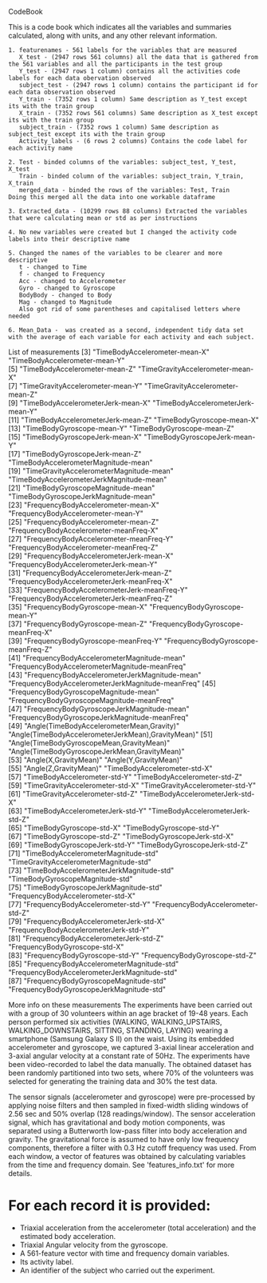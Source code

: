 CodeBook

This is a code book which indicates all the variables and summaries calculated, along with units, and any other relevant information.

	1. featurenames - 561 labels for the variables that are measured
	   X_test - (2947 rows 561 columns) all the data that is gathered from the 561 variables and all the participants in the test group
	   Y_test - (2947 rows 1 column) contains all the activities code labels for each data obervation observed
	   subject_test - (2947 rows 1 column) contains the participant id for each data observation observed 
	   Y_train - (7352 rows 1 column) Same description as Y_test except its with the train group
	   X_train - (7352 rows 561 columns) Same description as X_test except its with the train group
	   subject_train - (7352 rows 1 column) Same description as subject_test except its with the train group
	   Activity_labels - (6 rows 2 columns) Contains the code label for each activity name

	2. Test - binded columns of the variables: subject_test, Y_test, X_test
	   Train - binded column of the variables: subject_train, Y_train, X_train
	   merged_data - binded the rows of the variables: Test, Train
	Doing this merged all the data into one workable dataframe

	3. Extracted_data - (10299 rows 88 columns) Extracted the variables that were calculating mean or std as per instructions 

	4. No new variables were created but I changed the activity code labels into their descriptive name

	5. Changed the names of the variables to be clearer and more descriptive 
	   t - changed to Time 
	   f - changed to Frequency 
	   Acc - changed to Accelerometer
	   Gyro - changed to Gyroscope
	   BodyBody - changed to Body
	   Mag - changed to Magnitude 
	   Also got rid of some parentheses and capitalised letters where needed

	6. Mean_Data -  was created as a second, independent tidy data set with the average of each variable for each activity and each subject.

List of measurements 
[3] "TimeBodyAccelerometer-mean-X"                      "TimeBodyAccelerometer-mean-Y"                     
 [5] "TimeBodyAccelerometer-mean-Z"                      "TimeGravityAccelerometer-mean-X"                  
 [7] "TimeGravityAccelerometer-mean-Y"                   "TimeGravityAccelerometer-mean-Z"                  
 [9] "TimeBodyAccelerometerJerk-mean-X"                  "TimeBodyAccelerometerJerk-mean-Y"                 
[11] "TimeBodyAccelerometerJerk-mean-Z"                  "TimeBodyGyroscope-mean-X"                         
[13] "TimeBodyGyroscope-mean-Y"                          "TimeBodyGyroscope-mean-Z"                         
[15] "TimeBodyGyroscopeJerk-mean-X"                      "TimeBodyGyroscopeJerk-mean-Y"                     
[17] "TimeBodyGyroscopeJerk-mean-Z"                      "TimeBodyAccelerometerMagnitude-mean"              
[19] "TimeGravityAccelerometerMagnitude-mean"            "TimeBodyAccelerometerJerkMagnitude-mean"          
[21] "TimeBodyGyroscopeMagnitude-mean"                   "TimeBodyGyroscopeJerkMagnitude-mean"              
[23] "FrequencyBodyAccelerometer-mean-X"                 "FrequencyBodyAccelerometer-mean-Y"                
[25] "FrequencyBodyAccelerometer-mean-Z"                 "FrequencyBodyAccelerometer-meanFreq-X"            
[27] "FrequencyBodyAccelerometer-meanFreq-Y"             "FrequencyBodyAccelerometer-meanFreq-Z"            
[29] "FrequencyBodyAccelerometerJerk-mean-X"             "FrequencyBodyAccelerometerJerk-mean-Y"            
[31] "FrequencyBodyAccelerometerJerk-mean-Z"             "FrequencyBodyAccelerometerJerk-meanFreq-X"        
[33] "FrequencyBodyAccelerometerJerk-meanFreq-Y"         "FrequencyBodyAccelerometerJerk-meanFreq-Z"        
[35] "FrequencyBodyGyroscope-mean-X"                     "FrequencyBodyGyroscope-mean-Y"                    
[37] "FrequencyBodyGyroscope-mean-Z"                     "FrequencyBodyGyroscope-meanFreq-X"                
[39] "FrequencyBodyGyroscope-meanFreq-Y"                 "FrequencyBodyGyroscope-meanFreq-Z"                
[41] "FrequencyBodyAccelerometerMagnitude-mean"          "FrequencyBodyAccelerometerMagnitude-meanFreq"     
[43] "FrequencyBodyAccelerometerJerkMagnitude-mean"      "FrequencyBodyAccelerometerJerkMagnitude-meanFreq" 
[45] "FrequencyBodyGyroscopeMagnitude-mean"              "FrequencyBodyGyroscopeMagnitude-meanFreq"         
[47] "FrequencyBodyGyroscopeJerkMagnitude-mean"          "FrequencyBodyGyroscopeJerkMagnitude-meanFreq"     
[49] "Angle(TimeBodyAccelerometerMean,Gravity)"          "Angle(TimeBodyAccelerometerJerkMean),GravityMean)"
[51] "Angle(TimeBodyGyroscopeMean,GravityMean)"          "Angle(TimeBodyGyroscopeJerkMean,GravityMean)"     
[53] "Angle(X,GravityMean)"                              "Angle(Y,GravityMean)"                             
[55] "Angle(Z,GravityMean)"                              "TimeBodyAccelerometer-std-X"                      
[57] "TimeBodyAccelerometer-std-Y"                       "TimeBodyAccelerometer-std-Z"                      
[59] "TimeGravityAccelerometer-std-X"                    "TimeGravityAccelerometer-std-Y"                   
[61] "TimeGravityAccelerometer-std-Z"                    "TimeBodyAccelerometerJerk-std-X"                  
[63] "TimeBodyAccelerometerJerk-std-Y"                   "TimeBodyAccelerometerJerk-std-Z"                  
[65] "TimeBodyGyroscope-std-X"                           "TimeBodyGyroscope-std-Y"                          
[67] "TimeBodyGyroscope-std-Z"                           "TimeBodyGyroscopeJerk-std-X"                      
[69] "TimeBodyGyroscopeJerk-std-Y"                       "TimeBodyGyroscopeJerk-std-Z"                      
[71] "TimeBodyAccelerometerMagnitude-std"                "TimeGravityAccelerometerMagnitude-std"            
[73] "TimeBodyAccelerometerJerkMagnitude-std"            "TimeBodyGyroscopeMagnitude-std"                   
[75] "TimeBodyGyroscopeJerkMagnitude-std"                "FrequencyBodyAccelerometer-std-X"                 
[77] "FrequencyBodyAccelerometer-std-Y"                  "FrequencyBodyAccelerometer-std-Z"                 
[79] "FrequencyBodyAccelerometerJerk-std-X"              "FrequencyBodyAccelerometerJerk-std-Y"             
[81] "FrequencyBodyAccelerometerJerk-std-Z"              "FrequencyBodyGyroscope-std-X"                     
[83] "FrequencyBodyGyroscope-std-Y"                      "FrequencyBodyGyroscope-std-Z"                     
[85] "FrequencyBodyAccelerometerMagnitude-std"           "FrequencyBodyAccelerometerJerkMagnitude-std"      
[87] "FrequencyBodyGyroscopeMagnitude-std"               "FrequencyBodyGyroscopeJerkMagnitude-std"  

More info on these measurements
The experiments have been carried out with a group of 30 volunteers within an age bracket of 19-48 years. Each person performed six activities (WALKING, WALKING_UPSTAIRS, WALKING_DOWNSTAIRS, SITTING, STANDING, LAYING) wearing a smartphone (Samsung Galaxy S II) on the waist. Using its embedded accelerometer and gyroscope, we captured 3-axial linear acceleration and 3-axial angular velocity at a constant rate of 50Hz. The experiments have been video-recorded to label the data manually. The obtained dataset has been randomly partitioned into two sets, where 70% of the volunteers was selected for generating the training data and 30% the test data. 

The sensor signals (accelerometer and gyroscope) were pre-processed by applying noise filters and then sampled in fixed-width sliding windows of 2.56 sec and 50% overlap (128 readings/window). The sensor acceleration signal, which has gravitational and body motion components, was separated using a Butterworth low-pass filter into body acceleration and gravity. The gravitational force is assumed to have only low frequency components, therefore a filter with 0.3 Hz cutoff frequency was used. From each window, a vector of features was obtained by calculating variables from the time and frequency domain. See 'features_info.txt' for more details. 

For each record it is provided:
======================================

- Triaxial acceleration from the accelerometer (total acceleration) and the estimated body acceleration.
- Triaxial Angular velocity from the gyroscope. 
- A 561-feature vector with time and frequency domain variables. 
- Its activity label. 
- An identifier of the subject who carried out the experiment.
